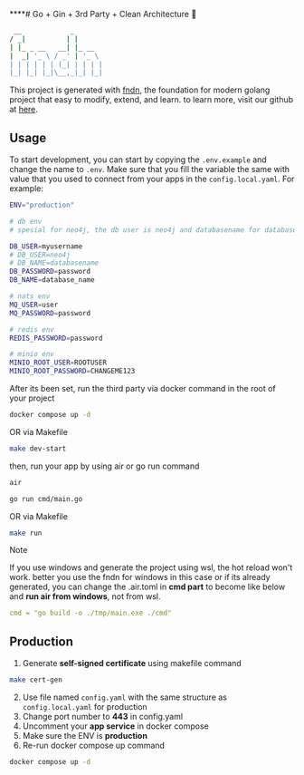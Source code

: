 ****# Go + Gin + 3rd Party + Clean Architecture 🤯

```bash
 __            _
/ _|          | |
| |_ _ __   __| |_ __
|  _| '_ \ / _' | '_ \
| | | | | | (_| | | | |
|_| |_| |_|\__,_|_| |_|
```

This project is generated with [fndn](https://github.com/Daffadon/fndn), the foundation for modern golang project that easy to modify, extend, and learn. to learn more, visit our github at [here](https://github.com/Daffadon/fndn).

## Usage

To start development, you can start by copying the `.env.example` and change the name to `.env`. Make sure that you fill the variable the same with value that you used to connect from your apps in the `config.local.yaml`. For example:

```bash
ENV="production"

# db env
# spesial for neo4j, the db user is neo4j and databasename for database name

DB_USER=myusername
# DB_USER=neo4j
# DB_NAME=databasename
DB_PASSWORD=password
DB_NAME=database_name

# nats env
MQ_USER=user
MQ_PASSWORD=password

# redis env
REDIS_PASSWORD=password

# minio env
MINIO_ROOT_USER=ROOTUSER
MINIO_ROOT_PASSWORD=CHANGEME123
```

After its been set, run the third party via docker command in the root of your project

```bash
docker compose up -d
```

OR via Makefile

```bash
make dev-start
```

then, run your app by using air or go run command

```bash
air
```

```bash
go run cmd/main.go
```

OR via Makefile

```bash
make run
```

> [!NOTE]
> If you use windows and generate the project using wsl, the hot reload won't work. better you use the fndn for windows in this case or if its already generated, you can change the .air.toml in **cmd part** to become like below and **run air from windows**, not from wsl.
>
> ```yml
> cmd = "go build -o ./tmp/main.exe ./cmd"
> ```

## Production

1. Generate **self-signed certificate** using makefile command

```bash
make cert-gen
```

2. Use file named `config.yaml` with the same structure as `config.local.yaml` for production
3. Change port number to **443** in config.yaml
4. Uncomment your **app service** in docker compose
5. Make sure the ENV is **production**
6. Re-run docker compose up command

```bash
docker compose up -d
```
